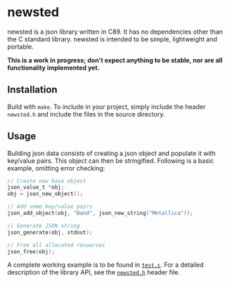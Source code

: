 newsted
=======

newsted is a json library written in C89. It has no dependencies other than the C standard library. newsted is intended to be simple, lightweight and portable. 

**This is a work in progress; don't expect anything to be stable, nor are all functionality implemented yet.**

Installation
------------

Build with `make`. To include in your project, simply include the header `newsted.h` and include the files in the source directory.

Usage
-----

Building json data consists of creating a json object and populate it with key/value pairs. This object can then be stringified. Following is a basic example, omitting error checking:

```c
// Create new base object
json_value_t *obj;
obj = json_new_object();

// Add some key/value pairs
json_add_object(obj, "Band", json_new_string("Metallica"));

// Generate JSON string
json_generate(obj, stdout);

// Free all allocated resources
json_free(obj);
```

A complete working example is to be found in [`test.c`](src/test.c). For a detailed description of the library API, see the [`newsted.h`](src/newsted.h) header file. 
